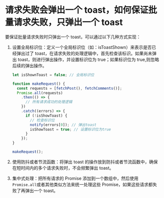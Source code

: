 # 请求失败会弹出一个 toast，如何保证批量请求失败，只弹出一个 toast

要保证批量请求失败时只弹出一个 toast，可以通过以下几种方式实现：

1. 设置全局标识位：定义一个全局标识位（如：isToastShown）来表示是否已经弹出过了 toast，在请求失败的处理逻辑中，首先检查该标识。如果尚未弹出 toast，则进行弹出操作，并设置标识位为 true；如果标识位为 true,则忽略后续的弹出操作。

   ```javascript
   let isShownToast = false; // 全局标识位

   function makeRequest() {
     const requests = [fetchPost(), fetchComments()];
     Promise.all(requests)
       .then(() => {
         // 所有请求成功的处理逻辑
       })
       .catch((errors) => {
         if (!isShowToast) {
           // 检查标识位
           notify(errors[0]); // 弹出toast
           isShowToast = true; // 设置标识位为true
         }
       });
   }

   makeRequest();
   ```

2. 使用防抖或者节流函数：将弹出 toast 的操作放到防抖或者节流函数中，确保在短时间内的多个请求失败时，不会频繁弹出 toast。
3. 集中式处理：把所有请求的 Promise 添加到一个数组中，然后使用`Promise.all`或者其他类似方法来统一处理这些 Promise，如果这些请求都失败了再弹出一个 toast。

